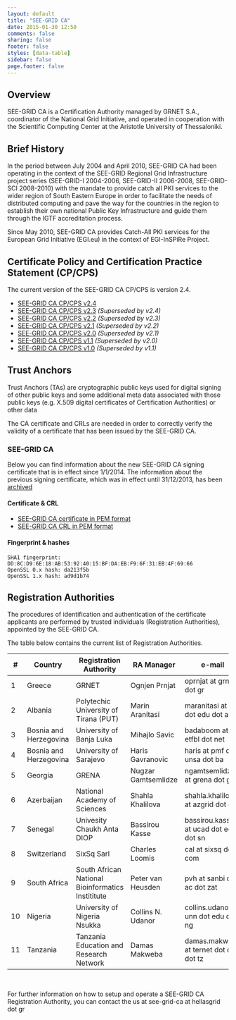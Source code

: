 ```yaml
---
layout: default
title: "SEE-GRID CA"
date: 2015-01-30 12:50
comments: false
sharing: false
footer: false
styles: [data-table]
sidebar: false
page.footer: false
---
```



## Overview

SEE-GRID CA is a Certification Authority managed by GRNET S.A., coordinator of the National Grid Initiative, and operated in cooperation with the Scientific Computing Center at the Aristotle University of Thessaloniki.

## Brief History

In the period between July 2004 and April 2010, SEE-GRID CA had been operating in the context of the SEE-GRID Regional Grid Infrastructure project series (SEE-GRID-I 2004-2006, SEE-GRID-II 2006-2008, SEE-GRID-SCI 2008-2010) with the mandate to provide catch all PKI services to the wider region of South Eastern Europe in order to facilitate the needs of distributed computing and pave the way for the countries in the region to establish their own national Public Key Infrastructure and guide them through the IGTF accreditation process.

Since May 2010, SEE-GRID CA provides Catch-All PKI services for the European Grid Initiative (EGI.eu) in the context of EGI-InSPiRe Project.

## Certificate Policy and Certification Practice Statement (CP/CPS)

The current version of the SEE-GRID CA CP/CPS is version 2.4.

* [SEE-GRID CA CP/CPS v2.4][cps24]
* [SEE-GRID CA CP/CPS v2.3][cps23] _(Superseded by v2.4)_
* [SEE-GRID CA CP/CPS v2.2][cps22] _(Superseded by v2.3)_
* [SEE-GRID CA CP/CPS v2.1][cps21] _(Superseded by v2.2)_
* [SEE-GRID CA CP/CPS v2.0][cps20] _(Superseded by v2.1)_
* [SEE-GRID CA CP/CPS v1.1][cps11] _(Superseded by v2.0)_
* [SEE-GRID CA CP/CPS v1.0][cps10] _(Superseded by v1.1)_

[cps24]: /assets/SEE-GRID-CA-CP-CPS-2.4.pdf
[cps23]: /assets/SEE-GRID-CA-CP-CPS-2.3.pdf
[cps22]: /assets/SEE-GRID-CA-CP-CPS-2.2.pdf
[cps21]: /assets/SEE-GRID-CA-CP-CPS-2.1.pdf
[cps20]: /assets/SEE-GRID-CA-CP-CPS-2.0.pdf
[cps11]: /assets/SEE-GRID-CA-CP-CPS-1.1.pdf
[cps10]: /assets/SEE-GRID-CA-CP-CPS-1.0.pdf

## Trust Anchors

Trust Anchors (TAs) are cryptographic public keys used for digital signing of other public keys and some additional meta data associated with those public keys (e.g. X.509 digital certificates of Certification Authorities) or other data

The CA certificate and CRLs are needed in order to correctly verify the validity of a certificate that has been issued by the SEE-GRID CA.

### SEE-GRID CA

Below you can find information about the new SEE-GRID CA signing certificate that is in effect since 1/1/2014. The information about the previous signing certificate, which was in effect until 31/12/2013, has been [archived]

[archived]: /see-grid-ca-2004-2013.html

#### Certificate & CRL

* [SEE-GRID CA certificate in PEM format][cert-pem]
* [SEE-GRID CA CRL in PEM format][crl-pem]

[cert-pem]: http://crl.hellasgrid.gr/seegrid-ca-2013/cert.pem
[crl-pem]: http://crl.hellasgrid.gr/seegrid-ca-2013/crl-v2.pem

#### Fingerprint & hashes

    SHA1 fingerprint: DD:8C:D9:6E:18:AB:53:92:40:15:BF:DA:EB:F9:6F:31:EB:4F:69:66 
    OpenSSL 0.x hash: da213f5b
    OpenSSL 1.x hash: ad9d1b74

## Registration Authorities

The procedures of identification and authentication of the certificate applicants are performed by trusted individuals (Registration Authorities), appointed by the SEE-GRID CA.

The table below contains the current list of Registration Authorities. 


|#   | Country                | Registration Authority                              | RA Manager          | e-mail                                |
|----|------------------------|-----------------------------------------------------|---------------------|---------------------------------------|
|1   | Greece                 |  GRNET                                              | Ognjen Prnjat       | oprnjat at grnet dot gr               |
|2   | Albania                |  Polytechic University of Tirana (PUT)              | Marin Aranitasi     | maranitasi at fti dot edu dot al      |
|3   | Bosnia and Herzegovina |  University of Banja Luka                           | Mihajlo Savic       | badaboom at etfbl dot net             |
|4   | Bosnia and Herzegovina |  University of Sarajevo                             | Haris Gavranovic    | haris at pmf dot unsa dot ba          |
|5   | Georgia                |  GRENA                                              | Nugzar Gamtsemlidze | ngamtsemlidze at grena dot ge         |
|6   | Azerbaijan             |  National Academy of Sciences                       | Shahla Khalilova    | shahla.khalilova at azgrid dot org    |
|7   | Senegal                |  Univesity Chaukh Anta DIOP                         | Bassirou Kasse      | bassirou.kasse at ucad dot edu dot sn |
|8   | Switzerland            |  SixSq Sarl                                         | Charles Loomis      | cal at sixsq dot com                  |
|9   | South Africa           |  South African National Bioinformatics Instititute  | Peter van Heusden   | pvh at sanbi dot ac dot zat           |
|10  | Nigeria                |  University of Nigeria Nsukka                       | Collins N. Udanor   | collins.udanor at unn dot edu dot ng  |
|11  | Tanzania               |  Tanzania Education and Research Network            | Damas Makweba       | damas.makweba at ternet dot or dot tz |

 <br />

For further information on how to setup and operate a SEE-GRID CA Registration Authority, you can contact the us at see-grid-ca at hellasgrid dot gr
